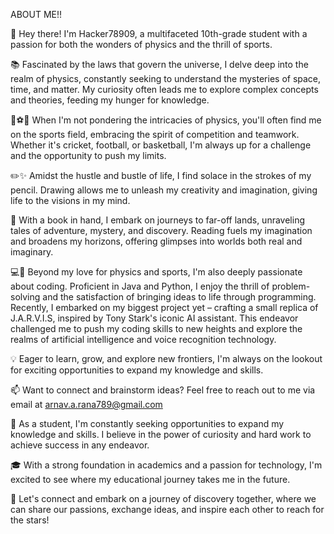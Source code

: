 
ABOUT ME!! 


 👋 Hey there! I'm Hacker78909, a multifaceted 10th-grade student with a passion for both the wonders of physics and the thrill of sports. 

  

📚 Fascinated by the laws that govern the universe, I delve deep into the realm of physics, constantly seeking to understand the mysteries of space, time, and matter. My curiosity often leads me to explore complex concepts and theories, feeding my hunger for knowledge. 

  

🏏⚽🏀 When I'm not pondering the intricacies of physics, you'll often find me on the sports field, embracing the spirit of competition and teamwork. Whether it's cricket, football, or basketball, I'm always up for a challenge and the opportunity to push my limits. 

  

✏️✨ Amidst the hustle and bustle of life, I find solace in the strokes of my pencil. Drawing allows me to unleash my creativity and imagination, giving life to the visions in my mind. 

  

📖 With a book in hand, I embark on journeys to far-off lands, unraveling tales of adventure, mystery, and discovery. Reading fuels my imagination and broadens my horizons, offering glimpses into worlds both real and imaginary. 

  

💻🌟 Beyond my love for physics and sports, I'm also deeply passionate about coding. Proficient in Java and Python, I enjoy the thrill of problem-solving and the satisfaction of bringing ideas to life through programming. Recently, I embarked on my biggest project yet – crafting a small replica of J.A.R.V.I.S, inspired by Tony Stark's iconic AI assistant. This endeavor challenged me to push my coding skills to new heights and explore the realms of artificial intelligence and voice recognition technology. 

  

💡 Eager to learn, grow, and explore new frontiers, I'm always on the lookout for exciting opportunities to expand my knowledge and skills. 

  

📫 Want to connect and brainstorm ideas? Feel free to reach out to me via email at arnav.a.rana789@gmail.com  

  

🚀 As a student, I'm constantly seeking opportunities to expand my knowledge and skills. I believe in the power of curiosity and hard work to achieve success in any endeavor. 

  

🎓 With a strong foundation in academics and a passion for technology, I'm excited to see where my educational journey takes me in the future. 

  

🌟 Let's connect and embark on a journey of discovery together, where we can share our passions, exchange ideas, and inspire each other to reach for the stars! 

  

 
